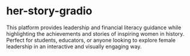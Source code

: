 # her-story-gradio
This platform provides leadership and financial literacy guidance while highlighting the achievements and stories of inspiring women in history. Perfect for students, educators, or anyone looking to explore female leadership in an interactive and visually engaging way.
